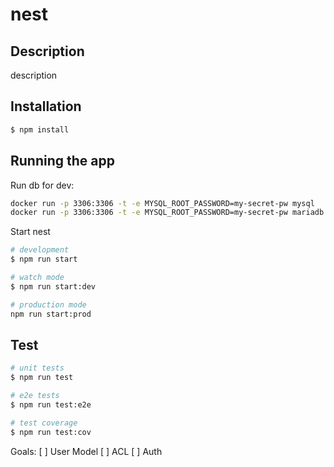 # nest

## Description

description

## Installation

```bash
$ npm install
```

## Running the app

Run db for dev:

```bash
docker run -p 3306:3306 -t -e MYSQL_ROOT_PASSWORD=my-secret-pw mysql
docker run -p 3306:3306 -t -e MYSQL_ROOT_PASSWORD=my-secret-pw mariadb
```
Start nest
```bash
# development
$ npm run start

# watch mode
$ npm run start:dev

# production mode
npm run start:prod
```

## Test

```bash
# unit tests
$ npm run test

# e2e tests
$ npm run test:e2e

# test coverage
$ npm run test:cov
```
Goals:
[ ] User Model
[ ] ACL
[ ] Auth
